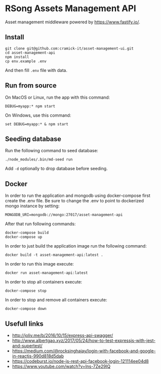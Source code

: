 # RSong Assets Management API
Asset management middleware powered by https://www.fastify.io/.  

## Install

```
git clone git@github.com:cramick-it/asset-management-ui.git
cd asset-management-api
npm install
cp env.example .env
```

And then fill `.env` file with data.

## Run from source

On MacOS or Linux, run the app with this command:
```
DEBUG=myapp:* npm start
```

On Windows, use this command:
```
set DEBUG=myapp:* & npm start
```

## Seeding database

Run the following command to seed database:
```
./node_modules/.bin/md-seed run
```
Add `-d` optionally to drop database before seeding.

## Docker 
In order to run the application and mongodb using docker-compose first create the .env file. Be sure to change the .env to point to dockerized mongo instance by setting:

```
MONGODB_URI=mongodb://mongo:27017/asset-management-api
```

After that run following commands:

```
docker-compose build
docker-compose up
```

In order to just build the application image run the following command:

```
docker build -t asset-management-api:latest .
```

In order to run this image execute:
```
docker run asset-management-api:latest
```

In order to stop all containers execute:
```
docker-compose stop
```

In order to stop and remove all containers execute:
```
docker-compose down
```

## Usefull links
- http://joliv.me/b/2016/10/15/express-api-swagger/
- http://www.albertgao.xyz/2017/05/24/how-to-test-expressjs-with-jest-and-supertest/
- https://medium.com/@rocksinghajay/login-with-facebook-and-google-in-reactjs-990d818d5dab
- https://codeburst.io/node-js-rest-api-facebook-login-121114ee04d8
- https://www.youtube.com/watch?v=Ins-7Ze29IQ